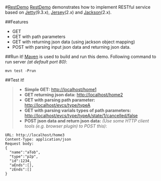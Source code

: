 #[RestDemo](https://github.com/minichen2000/RestDemo)
[RestDemo](https://github.com/minichen2000/RestDemo) demonstrates how to implement RESTful service based on [Jetty](http://www.eclipse.org/jetty/)(9.3.x), [Jersey](https://jersey.java.net/)(2.x) and [Jackson](http://wiki.fasterxml.com/JacksonHome)(2.x).

##Features
* GET
* GET with path parameters
* GET with returning json data (using jackson object mapping)
* POST with parsing input json data and returning json data.

##Run it!
[Maven](http://maven.apache.org/) is used to build and run this demo. Following command to run server *(at default port 80)*:
```
mvn test -Prun
```
##Test it!
> * **Simple GET:** [http://localhost/home1](http://localhost/home1)
> * **GET returning json data:** [http://localhost/home2](http://localhost/home2)
> * **GET with parsing path parameter:** [http://localhost/evcs/type/typeA](http://localhost/evcs/type/typeA)
> * **GET with parsing varials types of path parameters:** [http://localhost/evcs/type/typeA/state/1/cancelled/false](http://localhost/evcs/type/typeA/state/1/cancelled/false)
> * **POST json data and return json data:** *(Use some HTTP client tools (e.g. browser plugin) to POST this)*:
```
URL: http://localhost/home3 
Content-Type: application/json 
Request body: 
{
  "name":"aTob", 
  "type":"p2p", 
  "id":1234, 
  "aEnds":[], 
  "zEnds":[]
}
```

